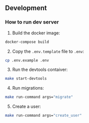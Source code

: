 ## Development

### How to run dev server

1. Build the docker image:

```bash
docker-compose build
```

2. Copy the `.env.template` file to `.env`:

```bash
cp .env.example .env
```

3. Run the devtools contaiver:

```bash
make start-devtools
```

4. Run migrations:

```bash
make run-command args="migrate"
```

5. Create a user:

```bash
make run-command args="create_user"
```
